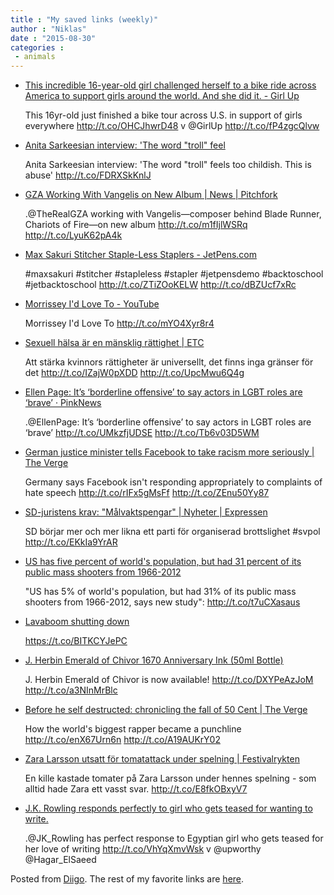 ```yaml
---
title : "My saved links (weekly)"
author : "Niklas"
date : "2015-08-30"
categories : 
 - animals
---
```


- [This incredible 16-year-old girl challenged herself to a bike ride across America to support girls around the world. And she did it. - Girl Up](https://girlup.org/this-girl-challenged-herself-to-a-bike-ride-across-america-to-support-girls-around-the-world-and-she-did-it/)
    
    This 16yr-old just finished a bike tour across U.S. in support of girls everywhere http://t.co/OHCJhwrD48 v @GirlUp http://t.co/fP4zgcQlvw
    
- [Anita Sarkeesian interview: 'The word "troll" feel](http://www.theguardian.com/technology/2015/aug/29/anita-sarkeesian-gamergate-interview-jessica-valenti?CMP=twt_a-technology_b-gdntech)
    
    Anita Sarkeesian interview: 'The word "troll" feels too childish. This is abuse' http://t.co/FDRXSkKnlJ
    
- [GZA Working With Vangelis on New Album | News | Pitchfork](http://pitchfork.com/news/60990-gza-working-with-vangelis-on-new-album/)
    
    .@TheRealGZA working with Vangelis—composer behind Blade Runner, Chariots of Fire—on new album http://t.co/m1fIjlWSRq http://t.co/LyuK62pA4k
    
- [Max Sakuri Stitcher Staple-Less Staplers - JetPens.com](http://www.jetpens.com/Max-Sakuri-Stitcher-Staple-Less-Staplers/ct/1720)
    
    #maxsakuri #stitcher #stapleless #stapler #jetpensdemo #backtoschool #jetbacktoschool http://t.co/ZTiZOoKELW http://t.co/dBZUcf7xRc
    
    
- [Morrissey I'd Love To - YouTube](https://www.youtube.com/watch?v=oL85yzDJ4Q0)
    
    Morrissey I'd Love To http://t.co/mYO4Xyr8r4
    
- [Sexuell hälsa är en mänsklig rättighet | ETC](http://www.etc.se/debatt/sexuell-halsa-ar-en-mansklig-rattighet)
    
    Att stärka kvinnors rättigheter är universellt, det finns inga gränser för det http://t.co/IZajW0pXDD http://t.co/UpcMwu6Q4g
    
- [Ellen Page: It’s ‘borderline offensive’ to say actors in LGBT roles are ‘brave’ · PinkNews](http://www.pinknews.co.uk/2015/08/28/ellen-page-its-borderline-offensive-to-say-actors-in-lgbt-roles-are-brave/)
    
    .@EllenPage: It’s ‘borderline offensive’ to say actors in LGBT roles are ‘brave’ http://t.co/UMkzfjUDSE http://t.co/Tb6v03D5WM
    
- [German justice minister tells Facebook to take racism more seriously | The Verge](http://www.theverge.com/2015/8/27/9216227/german-justice-minister-facebook-racism-xenophobia-letter?utm_campaign=theverge&utm_content=chorus&utm_medium=social&utm_source=twitter)
    
    Germany says Facebook isn't responding appropriately to complaints of hate speech http://t.co/rIFx5gMsFf http://t.co/ZEnu50Yy87
    
- [SD-juristens krav: "Målvaktspengar" | Nyheter | Expressen](http://www.expressen.se/nyheter/sd-juristens-krav-malvaktspengar/)
    
    SD börjar mer och mer likna ett parti för organiserad brottslighet #svpol http://t.co/EKkIa9YrAR
    
    
- [US has five percent of world's population, but had 31 percent of its public mass shooters from 1966-2012](http://phys.org/news/2015-08-percent-world-population-mass-shooters.html)
    
    "US has 5% of world's population, but had 31% of its public mass shooters from 1966-2012, says new study": http://t.co/t7uCXasaus
    
- [Lavaboom shutting down](https://blog.lavaboom.com/lavaboom-shutting-down/)
    
    https://t.co/BITKCYJePC
    
- [J. Herbin Emerald of Chivor 1670 Anniversary Ink (50ml Bottle)](http://www.gouletpens.com/j-herbin-emerald-of-chivor-1670-anniversary-ink-50ml-bottle/p/H150-35)
    
    J. Herbin Emerald of Chivor is now available! http://t.co/DXYPeAzJoM http://t.co/a3NInMrBlc
    
- [Before he self destructed: chronicling the fall of 50 Cent | The Verge](http://www.theverge.com/2015/8/24/9184209/50-cent-bankruptcy-rick-ross-beef?utm_campaign=theverge&utm_content=chorus&utm_medium=social&utm_source=twitter)
    
    How the world's biggest rapper became a punchline http://t.co/enX67Urn6n http://t.co/A19AUKrY02
    
- [Zara Larsson utsatt för tomatattack under spelning | Festivalrykten](http://www.festivalrykten.se/zara-larsson-utsatt-for-tomatattack-under-spelning/)
    
    En kille kastade tomater på Zara Larsson under hennes spelning - som alltid hade Zara ett vasst svar. http://t.co/E8fkOBxyV7
    
- [J.K. Rowling responds perfectly to girl who gets teased for wanting to write.](http://www.upworthy.com/jk-rowling-responds-perfectly-to-girl-who-gets-teased-for-wanting-to-write?c=tpstream)
    
    .@JK\_Rowling has perfect response to Egyptian girl who gets teased for her love of writing http://t.co/VhYqXmvWsk v @upworthy @Hagar\_ElSaeed
    

Posted from [Diigo](https://www.diigo.com). The rest of my favorite links are [here](https://www.diigo.com/user/npivic).
